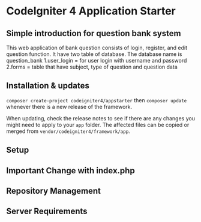 # CodeIgniter 4 Application Starter

## Simple introduction for question bank system

This web application of bank question consists of login, register, and edit question function.
It have two table of database. The database name is question_bank
  1.user_login = for user login with username and password
  2.forms = table that have subject, type of question and question data
  



## Installation & updates

`composer create-project codeigniter4/appstarter` then `composer update` whenever
there is a new release of the framework.

When updating, check the release notes to see if there are any changes you might need to apply
to your `app` folder. The affected files can be copied or merged from
`vendor/codeigniter4/framework/app`.

## Setup



## Important Change with index.php



## Repository Management





## Server Requirements



